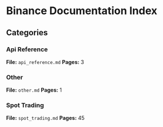# Binance Documentation Index

## Categories

### Api Reference
**File:** `api_reference.md`
**Pages:** 3

### Other
**File:** `other.md`
**Pages:** 1

### Spot Trading
**File:** `spot_trading.md`
**Pages:** 45
